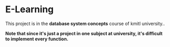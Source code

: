 # E-Learning
<p>This project is in the <b>database system concepts</b> course of kmitl university..<p>
<p><b>Note that since it's just a project in one subject at university, it's difficult to implement every function.</b><p>
